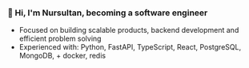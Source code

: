 

### 🌉 Hi, I'm Nursultan, becoming a software engineer
- Focused on building scalable products, backend development and efficient problem solving 
- Experienced with: Python, FastAPI, TypeScript, React, PostgreSQL, MongoDB, + docker, redis


